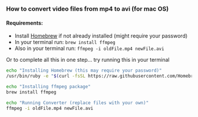 ### How to convert video files from mp4 to avi (for mac OS)
#### Requirements:

  - Install [Homebrew](https://brew.sh/) if not already installed (might require your password)
  - In your terminal  run: `brew install ffmpeg`
  - Also in your terminal run: `ffmpeg -i oldFile.mp4 newFile.avi`

Or to complete all this in one step... try running this in your terminal

```bash
echo "Installing Homebrew (this may require your password)"
/usr/bin/ruby -e "$(curl -fsSL https://raw.githubusercontent.com/Homebrew/install/master/install)"

echo "Installing ffmpeg package"
brew install ffmpeg

echo "Running Converter (replace files with your own)"
ffmpeg -i oldFile.mp4 newFile.avi
```

